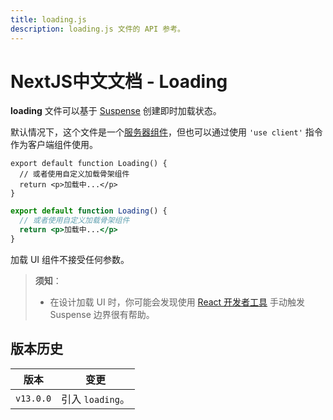 ```yaml
---
title: loading.js
description: loading.js 文件的 API 参考。
---
```


# NextJS中文文档 - Loading

**loading** 文件可以基于 [Suspense](/nextjs-cn/app/building-your-application/routing/loading-ui-and-streaming) 创建即时加载状态。

默认情况下，这个文件是一个[服务器组件](/nextjs-cn/app/building-your-application/rendering/server-components)，但也可以通过使用 `'use client'` 指令作为客户端组件使用。

```tsx switcher
export default function Loading() {
  // 或者使用自定义加载骨架组件
  return <p>加载中...</p>
}
```

```jsx switcher
export default function Loading() {
  // 或者使用自定义加载骨架组件
  return <p>加载中...</p>
}
```

加载 UI 组件不接受任何参数。

> **须知**：
>
> - 在设计加载 UI 时，你可能会发现使用 [React 开发者工具](https://react.dev/learn/react-developer-tools) 手动触发 Suspense 边界很有帮助。

## 版本历史

| 版本      | 变更             |
| --------- | ---------------- |
| `v13.0.0` | 引入 `loading`。 |
